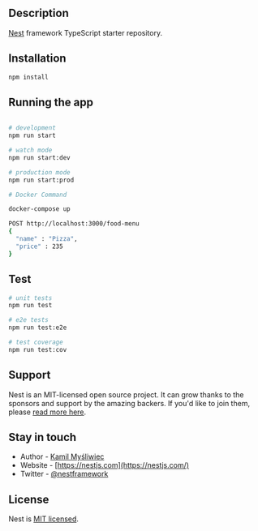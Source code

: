 
## Description

[Nest](https://github.com/nestjs/nest) framework TypeScript starter repository.

## Installation

```bash
npm install
```

## Running the app

```bash

# development
npm run start

# watch mode
npm run start:dev

# production mode
npm run start:prod

# Docker Command

docker-compose up

POST http://localhost:3000/food-menu
{
  "name" : "Pizza",
  "price" : 235
}


```

## Test

```bash
# unit tests
npm run test

# e2e tests
npm run test:e2e

# test coverage
npm run test:cov
```

## Support

Nest is an MIT-licensed open source project. It can grow thanks to the sponsors and support by the amazing backers. If you'd like to join them, please [read more here](https://docs.nestjs.com/support).

## Stay in touch

- Author - [Kamil Myśliwiec](https://kamilmysliwiec.com)
- Website - [https://nestjs.com](https://nestjs.com/)
- Twitter - [@nestframework](https://twitter.com/nestframework)

## License

Nest is [MIT licensed](LICENSE).
